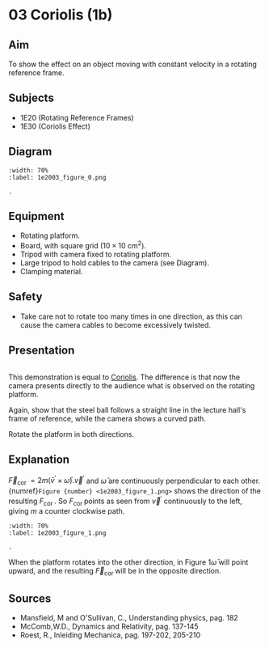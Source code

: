 # 03 Coriolis (1b) 

## Aim   
To show the effect on an object moving with constant velocity in a rotating reference frame.    
  
## Subjects   
* 1E20 (Rotating Reference Frames) 
* 1E30 (Coriolis Effect)   

## Diagram
```{figure} figures/figure_0.png  
:width: 70%  
:label: 1e2003_figure_0.png  

. 
```
  
## Equipment   
- Rotating platform.
- Board, with square grid $\left(10 \times 10 \mathrm{~cm}^{2}\right)$.
- Tripod with camera fixed to rotating platform.
- Large tripod to hold cables to the camera (see Diagram).
- Clamping material.
  
## Safety   
 
 *  Take care not to rotate too many times in one direction, as this can cause the camera cables to become excessively twisted.
    
  
## Presentation   

```{iframe} https://www.youtube.com/embed/8Qdkv0y7fFw?si=vVCM4Kh5RulQ7HD4
```

This demonstration is equal to [Coriolis](../1E2002%20Coriolis/1E2002.md). The difference is that now the camera presents directly to the audience what is observed on the rotating platform.

Again, show that the steel ball follows a straight line in the lecture hall's frame of reference, while the camera shows a curved path.

Rotate the platform in both directions. 
  
## Explanation   
$\vec{F}_{\text {cor }}=2 m\left(\bar{v}^{'} \times \bar{\omega}\right) . \vec{v}^{'}$ and $\bar{\omega}$ are continuously perpendicular to each other. {numref}`Figure {number} <1e2003_figure_1.png>` shows the direction of the resulting $F_{\text {cor }}$. So $F_{\text {cor }}$ points as seen from $\vec{v}^{'}$ continuously to the left, giving $m$ a counter clockwise path.

```{figure} figures/figure_1.png  
:width: 70%  
:label: 1e2003_figure_1.png  

. 
```

When the platform rotates into the other direction, in Figure $1 \bar{\omega}$ will point upward, and the resulting $\vec{F}_{\text {cor }}$ will be in the opposite direction.  
  
## Sources
 *  Mansfield, M and O'Sullivan, C., Understanding physics, pag. 182 
 *  McComb,W.D., Dynamics and Relativity, pag. 137-145 
 *  Roest, R., Inleiding Mechanica, pag. 197-202, 205-210
  
